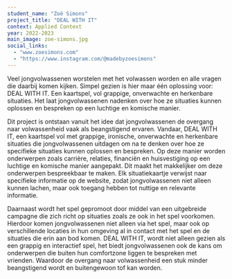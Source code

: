 ```yaml
---
student_name: "Zoë Simons"
project_title: "DEAL WITH IT"
context: Applied Context
year: 2022-2023
main_image: zoe-simons.jpg
social_links:
  - "www.zoesimons.com"
  - "https://www.instagram.com/@madebyzoesimons"
---
```

Veel jongvolwassenen worstelen met het volwassen worden en alle vragen die daarbij komen kijken. Simpel gezien is hier maar één oplossing voor: DEAL WITH IT. Een kaartspel, vol grappige, onverwachte en herkenbare situaties. Het laat jongvolwassenen nadenken over hoe ze situaties kunnen oplossen en bespreken op een luchtige en komische manier.

Dit project is ontstaan vanuit het idee dat jongvolwassenen de overgang naar volwassenheid vaak als beangstigend ervaren. Vandaar, DEAL WITH IT,  een kaartspel vol met grappige, ironische, onverwachte en herkenbare situaties die jongvolwassenen uitdagen om na te denken over hoe ze specifieke situaties kunnen oplossen en bespreken. Op deze manier worden onderwerpen zoals carrière, relaties, financiën en huisvestiging op een luchtige en komische manier aangepakt. Dit maakt het makkelijker om deze onderwerpen bespreekbaar te maken. Elk situatiekaartje verwijst naar specifieke informatie op de website, zodat jongvolwassenen niet alleen kunnen lachen, maar ook toegang hebben tot nuttige en relevante informatie. 

Daarnaast wordt het spel gepromoot door middel van een uitgebreide campagne die zich richt op situaties zoals ze ook in het spel voorkomen. Hierdoor komen jongvolwassenen niet alleen via het spel, maar ook op verschillende locaties in hun omgeving al in contact met het spel en de situaties die erin aan bod komen. DEAL WITH IT, wordt niet alleen gezien als een grappig en interactief spel, het biedt jongvolwassenen ook de kans om onderwerpen die buiten hun comfortzone liggen te bespreken met vrienden. Waardoor de overgang naar volwassenheid een stuk minder beangstigend wordt en buitengewoon tof kan worden.
